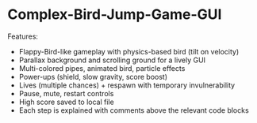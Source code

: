# Complex-Bird-Jump-Game-GUI
Features:
- Flappy-Bird-like gameplay with physics-based bird (tilt on velocity)
- Parallax background and scrolling ground for a lively GUI
- Multi-colored pipes, animated bird, particle effects
- Power-ups (shield, slow gravity, score boost)
- Lives (multiple chances) + respawn with temporary invulnerability
- Pause, mute, restart controls
- High score saved to local file
- Each step is explained with comments above the relevant code blocks
